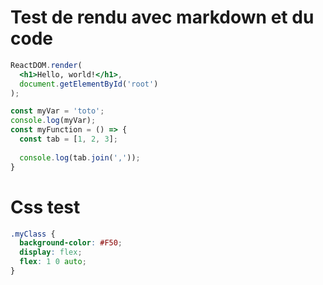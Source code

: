 # Test de rendu avec markdown et du code
```jsx
ReactDOM.render(
  <h1>Hello, world!</h1>,
  document.getElementById('root')
);
```
```javascript
const myVar = 'toto';
console.log(myVar);
const myFunction = () => {
  const tab = [1, 2, 3];
  
  console.log(tab.join(','));
}
```
# Css test
```css
.myClass {
  background-color: #F50;
  display: flex;
  flex: 1 0 auto;
}
```
